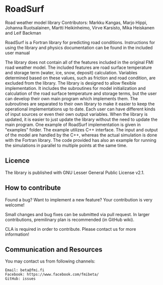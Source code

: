 # RoadSurf
Road weather model library
Contributors: Markku Kangas, Marjo Hippi, Johanna Ruotsalainen, Martti Heikinheimo, Virve Karsisto, Mika Heiskanen and Leif Backman

RoadSurf is a Fortran library for predicting road conditions. Instructions for using the library and physics documentation can be found in the included user manual

The library does not contain all of the features included in the original FMI road weather model. The included features are road surface temperature and storage term (water, ice, snow, deposit) calculation. Variables determined based on these values, such as friction and road condition, are excluded from the library. The library is designed to allow flexible implementation. It includes the subroutines for model initialization and calculation of the road surface temperature and storage terms, but the user can develop their own main program which implements them. The subroutines are separated to their own library to make it easier to keep the operational implementations up to date. Each user can have different kinds of input sources or even their own output variables. When the library is updated, it is easier to just update the library without the need to update the main program. One example of RoadSurf implementation is given in "examples" folder. The example utilizes C++ interface. The input and output of the model are handled by the C++, whereas the actual simulation is done with the Fortran library. The code provided has also an example for running the simulations in parallel to multiple points at the same time. 

## Licence

The library is published with GNU Lesser General Public License v2.1.

## How to contribute

Found a bug? Want to implement a new feature? Your contribution is very welcome!

Small changes and bug fixes can be submitted via pull request. In larger contributions, premilinary plan is recommended (in GitHub wiki).

CLA is required in order to contribute. Please contact us for more information!

## Communication and Resources

You may contact us from following channels:

    Email: beta@fmi.fi
    Facebook: https://www.facebook.com/fmibeta/
    GitHub: issues




